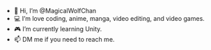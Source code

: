 - 👋 Hi, I’m @MagicalWolfChan
- 💻 I’m love coding, anime, manga, video editing, and video games.
- 🎮 I’m currently learning Unity.
- 📫 DM me if you need to reach me.

<!---
MagicalWolfChan/MagicalWolfChan is a ✨ special ✨ repository because its `README.md` (this file) appears on your GitHub profile.
You can click the Preview link to take a look at your changes.
--->
